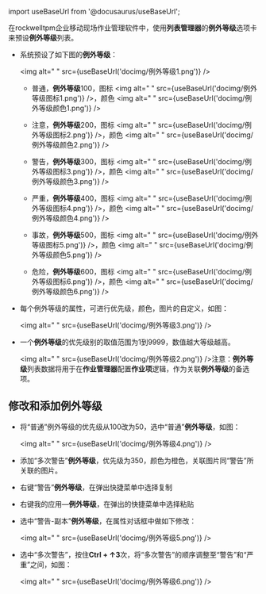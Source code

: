 
import useBaseUrl from '@docusaurus/useBaseUrl';

在rockwelltpm企业移动现场作业管理软件中，使用**列表管理器**的**例外等级**选项卡来预设**例外等级**列表。

* 系统预设了如下图的**例外等级**：

  <img alt=" " src={useBaseUrl('docimg/例外等级1.png')} />  

  * 普通，**例外等级**100，图标 <img alt=" " src={useBaseUrl('docimg/例外等级图标1.png')} />，颜色 <img alt=" " src={useBaseUrl('docimg/例外等级颜色1.png')} />

  * 注意，**例外等级**200，图标 <img alt=" " src={useBaseUrl('docimg/例外等级图标2.png')} />，颜色 <img alt=" " src={useBaseUrl('docimg/例外等级颜色2.png')} />

  * 警告，**例外等级**300，图标 <img alt=" " src={useBaseUrl('docimg/例外等级图标3.png')} />，颜色 <img alt=" " src={useBaseUrl('docimg/例外等级颜色3.png')} />

  * 严重，**例外等级**400，图标 <img alt=" " src={useBaseUrl('docimg/例外等级图标4.png')} />，颜色 <img alt=" " src={useBaseUrl('docimg/例外等级颜色4.png')} />

  * 事故，**例外等级**500，图标 <img alt=" " src={useBaseUrl('docimg/例外等级图标5.png')} />，颜色 <img alt=" " src={useBaseUrl('docimg/例外等级颜色5.png')} />

  * 危险，**例外等级**600，图标 <img alt=" " src={useBaseUrl('docimg/例外等级图标6.png')} />，颜色 <img alt=" " src={useBaseUrl('docimg/例外等级颜色6.png')} />

* 每个例外等级的属性，可进行优先级，颜色，图片的自定义，如图：

  <img alt=" " src={useBaseUrl('docimg/例外等级3.png')} />

* 一个**例外等级**的优先级别的取值范围为1到9999，数值越大等级越高。

  <img alt=" " src={useBaseUrl('docimg/例外等级2.png')} />注意：**例外等级**列表数据将用于在**作业管理器**配置**作业项**逻辑，作为关联**例外等级**的备选项。

## 修改和添加例外等级

* 将“普通”例外等级的优先级从100改为50，选中“普通”**例外等级**，如图：

  <img alt=" " src={useBaseUrl('docimg/例外等级4.png')} />

* 添加“多次警告”**例外等级**，优先级为350，颜色为橙色，关联图片同“警告”所关联的图片。
* 右键“警告”**例外等级**，在弹出快捷菜单中选择复制
* 右键我的应用—**例外等级**，在弹出的快捷菜单中选择粘贴
* 选中“警告-副本”**例外等级**，在属性对话框中做如下修改：

  <img alt=" " src={useBaseUrl('docimg/例外等级5.png')} />

* 选中“多次警告”，按住**Ctrl + ↑3**次，将“多次警告”的顺序调整至“警告”和“严重”之间，如图：

  <img alt=" " src={useBaseUrl('docimg/例外等级6.png')} />
